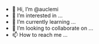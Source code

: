 - 👋 Hi, I’m @auclemi
- 👀 I’m interested in ...
- 🌱 I’m currently learning ...
- 💞️ I’m looking to collaborate on ...
- 📫 How to reach me ...

<!---
auclemi/auclemi is a ✨ special ✨ repository because its `README.md` (this file) appears on your GitHub profile.
You can click the Preview link to take a look at your changes.
--->
